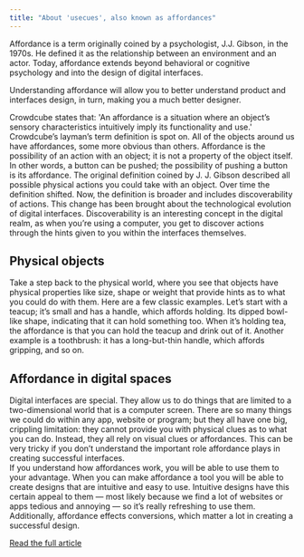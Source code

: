 ```yaml
---
title: "About 'usecues', also known as affordances"
---
```



Affordance is a term originally coined by a psychologist, J.J. Gibson, in the 1970s. He defined it as the relationship between an environment and an actor. Today, affordance extends beyond behavioral or cognitive psychology and into the design of digital interfaces.

Understanding affordance will allow you to better understand product and interfaces design, in turn, making you a much better designer.

Crowdcube states that: 'An affordance is a situation where an object’s sensory characteristics intuitively imply its functionality and use.' Crowdcube’s layman’s term definition is spot on. All of the objects around us have affordances, some more obvious than others. Affordance is the possibility of an action with an object; it is not a property of the object itself. In other words, a button can be pushed; the possibility of pushing a button is its affordance. The original definition coined by J. J. Gibson described all possible physical actions you could take with an object. Over time the definition shifted. Now, the definition is broader and includes discoverability of actions. This change has been brought about the technological evolution of digital interfaces. Discoverability is an interesting concept in the digital realm, as when you’re using a computer, you get to discover actions through the hints given to you within the interfaces themselves.

## Physical objects

Take a step back to the physical world, where you see that objects have physical properties like size, shape or weight that provide hints as to what you could do with them. Here are a few classic examples. Let’s start with a teacup; it’s small and has a handle, which affords holding. Its dipped bowl-like shape, indicating that it can hold something too. When it’s holding tea, the affordance is that you can hold the teacup and drink out of it. Another example is a toothbrush: it has a long-but-thin handle, which affords gripping, and so on.

## Affordance in digital spaces

Digital interfaces are special. They allow us to do things that are limited to a two-dimensional world that is a computer screen. There are so many things we could do within any app, website or program; but they all have one big, crippling limitation: they cannot provide you with physical clues as to what you can do. Instead, they all rely on visual clues or affordances. This can be very tricky if you don’t understand the important role affordance plays in creating successful interfaces.
<br>If you understand how affordances work, you will be able to use them to your advantage. When you can make affordance a tool you will be able to create designs that are intuitive and easy to use. Intuitive designs have this certain appeal to them — most likely because we find a lot of websites or apps tedious and annoying — so it’s really refreshing to use them. Additionally, affordance effects conversions, which matter a lot in creating a successful design.

[Read the full article](http://www.webdesignerdepot.com/2015/04/6-types-of-digital-affordance-that-impact-your-ux/)